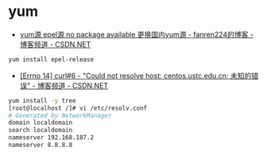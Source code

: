 
# yum

*  [yum源 epel源 no package available 更换国内yum源 - fanren224的博客 - 博客频道 - CSDN.NET](http://blog.csdn.net/fanren224/article/details/57117007)

```sh
yum install epel-release
```

* [[Errno 14] curl#6 - "Could not resolve host: centos.ustc.edu.cn; 未知的错误" - 博客频道 - CSDN.NET ](http://blog.csdn.net/u013897685/article/details/50927960)

```sh
yum install -y tree
[root@localhost /]# vi /etc/resolv.conf
# Generated by NetworkManager
domain localdomain
search localdomain
nameserver 192.168.187.2
nameserver 8.8.8.8
```